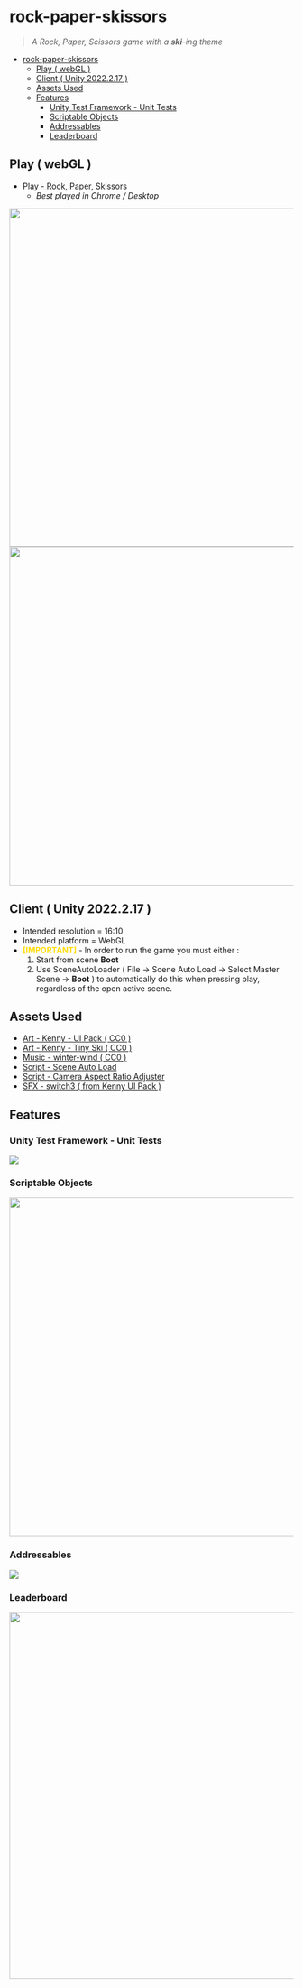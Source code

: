 # rock-paper-skissors
> *A Rock, Paper, Scissors game with a **ski**-ing theme*

- [rock-paper-skissors](#rock-paper-skissors)
  * [Play ( webGL )](#play---webgl--)
  * [Client ( Unity 2022.2.17 )](#client---unity-2022217--)
  * [Assets Used](#assets-used)
  * [Features](#features)
    + [Unity Test Framework - Unit Tests](#unity-test-framework---unit-tests)
    + [Scriptable Objects](#scriptable-objects)
    + [Addressables](#addressables)
    + [Leaderboard](#leaderboard)

## Play ( webGL )
- [Play - Rock, Paper, Skissors](https://www.balrajbasi.com/games/rock_paper_skissors/)
  - *Best played in Chrome / Desktop*

<img src="https://www.balrajbasi.com/gm/rps/github/rpsDemo1.gif" width="600px"/>
<img src="https://www.balrajbasi.com/gm/rps/github/rpsDemo2.gif" width="600px"/>

<br>

## Client ( Unity 2022.2.17 )
- Intended resolution = 16:10
- Intended platform = WebGL
- <span style="color:#FFDC00">**[IMPORTANT]**</span> - In order to run the game you must either :
  1. Start from scene **Boot**
  2. Use SceneAutoLoader ( File -> Scene Auto Load -> Select Master Scene -> **Boot** ) to automatically do this when pressing play, regardless of the open active scene.

## Assets Used
- [Art - Kenny - UI Pack ( CC0 )](https://www.kenney.nl/assets/ui-pack)
- [Art - Kenny - Tiny Ski ( CC0 )](https://www.kenney.nl/assets/tiny-ski)
- [Music - winter-wind ( CC0 )](https://opengameart.org/content/winter-wind)
- [Script - Scene Auto Load](https://gist.github.com/GrfxGuru/285bc55a990706573d55957182e24c32)
- [Script - Camera Aspect Ratio Adjuster](http://gamedesigntheory.blogspot.com/2010/09/controlling-aspect-ratio-in-unity.html)
- [SFX - switch3 ( from Kenny UI Pack )](https://www.kenney.nl/assets/ui-pack)

## Features

### Unity Test Framework - Unit Tests
<img src="https://www.balrajbasi.com/gm/rps/github/test_framework.png"/>

### Scriptable Objects
<img src="https://www.balrajbasi.com/gm/rps/github/scriptable_objects.png" width="600px"/>

### Addressables
<img src="https://www.balrajbasi.com/gm/rps/github/addressables.png"/>

### Leaderboard
<img src="https://www.balrajbasi.com/gm/rps/github/leaderboard.png" width="650px"/>